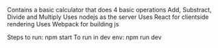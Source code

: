 Contains a basic calculator that does 4 basic operations
Add, Substract, Divide and Multiply
Uses nodejs as the server
Uses React for clientside rendering
Uses Webpack for building js

Steps to run:
	npm start
To run in dev env:
	npm run dev
